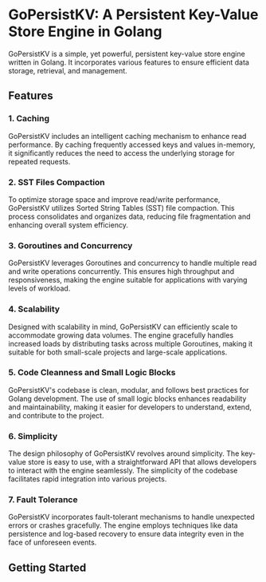 # GoPersistKV: A Persistent Key-Value Store Engine in Golang

GoPersistKV is a simple, yet powerful, persistent key-value store engine written in Golang. It incorporates various features to ensure efficient data storage, retrieval, and management.

## Features

### 1. Caching

GoPersistKV includes an intelligent caching mechanism to enhance read performance. By caching frequently accessed keys and values in-memory, it significantly reduces the need to access the underlying storage for repeated requests.

### 2. SST Files Compaction

To optimize storage space and improve read/write performance, GoPersistKV utilizes Sorted String Tables (SST) file compaction. This process consolidates and organizes data, reducing file fragmentation and enhancing overall system efficiency.

### 3. Goroutines and Concurrency

GoPersistKV leverages Goroutines and concurrency to handle multiple read and write operations concurrently. This ensures high throughput and responsiveness, making the engine suitable for applications with varying levels of workload.

### 4. Scalability

Designed with scalability in mind, GoPersistKV can efficiently scale to accommodate growing data volumes. The engine gracefully handles increased loads by distributing tasks across multiple Goroutines, making it suitable for both small-scale projects and large-scale applications.

### 5. Code Cleanness and Small Logic Blocks

GoPersistKV's codebase is clean, modular, and follows best practices for Golang development. The use of small logic blocks enhances readability and maintainability, making it easier for developers to understand, extend, and contribute to the project.

### 6. Simplicity

The design philosophy of GoPersistKV revolves around simplicity. The key-value store is easy to use, with a straightforward API that allows developers to interact with the engine seamlessly. The simplicity of the codebase facilitates rapid integration into various projects.

### 7. Fault Tolerance

GoPersistKV incorporates fault-tolerant mechanisms to handle unexpected errors or crashes gracefully. The engine employs techniques like data persistence and log-based recovery to ensure data integrity even in the face of unforeseen events.

## Getting Started
